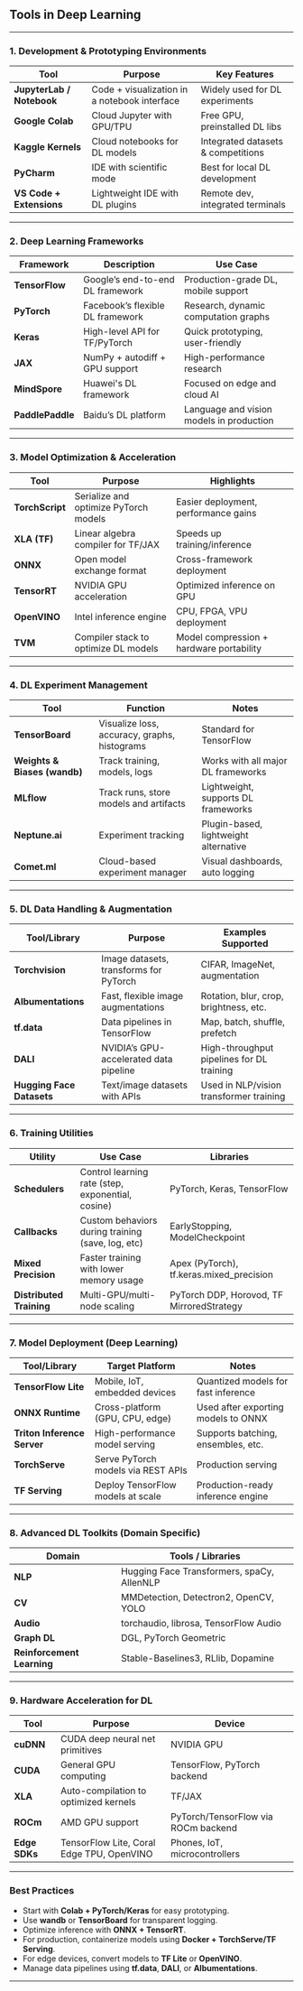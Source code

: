 ## **Tools in Deep Learning**

---

### **1. Development & Prototyping Environments**

| Tool                      | Purpose                                      | Key Features                       |
| ------------------------- | -------------------------------------------- | ---------------------------------- |
| **JupyterLab / Notebook** | Code + visualization in a notebook interface | Widely used for DL experiments     |
| **Google Colab**          | Cloud Jupyter with GPU/TPU                   | Free GPU, preinstalled DL libs     |
| **Kaggle Kernels**        | Cloud notebooks for DL models                | Integrated datasets & competitions |
| **PyCharm**               | IDE with scientific mode                     | Best for local DL development      |
| **VS Code + Extensions**  | Lightweight IDE with DL plugins              | Remote dev, integrated terminals   |

---

### **2. Deep Learning Frameworks**

| Framework        | Description                      | Use Case                                 |
| ---------------- | -------------------------------- | ---------------------------------------- |
| **TensorFlow**   | Google’s end-to-end DL framework | Production-grade DL, mobile support      |
| **PyTorch**      | Facebook’s flexible DL framework | Research, dynamic computation graphs     |
| **Keras**        | High-level API for TF/PyTorch    | Quick prototyping, user-friendly         |
| **JAX**          | NumPy + autodiff + GPU support   | High-performance research                |
| **MindSpore**    | Huawei's DL framework            | Focused on edge and cloud AI             |
| **PaddlePaddle** | Baidu’s DL platform              | Language and vision models in production |

---

### **3. Model Optimization & Acceleration**

| Tool            | Purpose                               | Highlights                               |
| --------------- | ------------------------------------- | ---------------------------------------- |
| **TorchScript** | Serialize and optimize PyTorch models | Easier deployment, performance gains     |
| **XLA (TF)**    | Linear algebra compiler for TF/JAX    | Speeds up training/inference             |
| **ONNX**        | Open model exchange format            | Cross-framework deployment               |
| **TensorRT**    | NVIDIA GPU acceleration               | Optimized inference on GPU               |
| **OpenVINO**    | Intel inference engine                | CPU, FPGA, VPU deployment                |
| **TVM**         | Compiler stack to optimize DL models  | Model compression + hardware portability |

---

### **4. DL Experiment Management**

| Tool                         | Function                                     | Notes                                 |
| ---------------------------- | -------------------------------------------- | ------------------------------------- |
| **TensorBoard**              | Visualize loss, accuracy, graphs, histograms | Standard for TensorFlow               |
| **Weights & Biases (wandb)** | Track training, models, logs                 | Works with all major DL frameworks    |
| **MLflow**                   | Track runs, store models and artifacts       | Lightweight, supports DL frameworks   |
| **Neptune.ai**               | Experiment tracking                          | Plugin-based, lightweight alternative |
| **Comet.ml**                 | Cloud-based experiment manager               | Visual dashboards, auto logging       |

---

### **5. DL Data Handling & Augmentation**

| Tool/Library              | Purpose                                | Examples Supported                        |
| ------------------------- | -------------------------------------- | ----------------------------------------- |
| **Torchvision**           | Image datasets, transforms for PyTorch | CIFAR, ImageNet, augmentation             |
| **Albumentations**        | Fast, flexible image augmentations     | Rotation, blur, crop, brightness, etc.    |
| **tf.data**               | Data pipelines in TensorFlow           | Map, batch, shuffle, prefetch             |
| **DALI**                  | NVIDIA’s GPU-accelerated data pipeline | High-throughput pipelines for DL training |
| **Hugging Face Datasets** | Text/image datasets with APIs          | Used in NLP/vision transformer training   |

---

### **6. Training Utilities**

| Utility                  | Use Case                                          | Libraries                                 |
| ------------------------ | ------------------------------------------------- | ----------------------------------------- |
| **Schedulers**           | Control learning rate (step, exponential, cosine) | PyTorch, Keras, TensorFlow                |
| **Callbacks**            | Custom behaviors during training (save, log, etc) | EarlyStopping, ModelCheckpoint            |
| **Mixed Precision**      | Faster training with lower memory usage           | Apex (PyTorch), tf.keras.mixed\_precision |
| **Distributed Training** | Multi-GPU/multi-node scaling                      | PyTorch DDP, Horovod, TF MirroredStrategy |

---

### **7. Model Deployment (Deep Learning)**

| Tool/Library                | Target Platform                    | Notes                               |
| --------------------------- | ---------------------------------- | ----------------------------------- |
| **TensorFlow Lite**         | Mobile, IoT, embedded devices      | Quantized models for fast inference |
| **ONNX Runtime**            | Cross-platform (GPU, CPU, edge)    | Used after exporting models to ONNX |
| **Triton Inference Server** | High-performance model serving     | Supports batching, ensembles, etc.  |
| **TorchServe**              | Serve PyTorch models via REST APIs | Production serving                  |
| **TF Serving**              | Deploy TensorFlow models at scale  | Production-ready inference engine   |

---

### **8. Advanced DL Toolkits (Domain Specific)**

| Domain                     | Tools / Libraries                          |
| -------------------------- | ------------------------------------------ |
| **NLP**                    | Hugging Face Transformers, spaCy, AllenNLP |
| **CV**                     | MMDetection, Detectron2, OpenCV, YOLO      |
| **Audio**                  | torchaudio, librosa, TensorFlow Audio      |
| **Graph DL**               | DGL, PyTorch Geometric                     |
| **Reinforcement Learning** | Stable-Baselines3, RLlib, Dopamine         |

---

### **9. Hardware Acceleration for DL**

| Tool          | Purpose                                   | Device                              |
| ------------- | ----------------------------------------- | ----------------------------------- |
| **cuDNN**     | CUDA deep neural net primitives           | NVIDIA GPU                          |
| **CUDA**      | General GPU computing                     | TensorFlow, PyTorch backend         |
| **XLA**       | Auto-compilation to optimized kernels     | TF/JAX                              |
| **ROCm**      | AMD GPU support                           | PyTorch/TensorFlow via ROCm backend |
| **Edge SDKs** | TensorFlow Lite, Coral Edge TPU, OpenVINO | Phones, IoT, microcontrollers       |

---

### **Best Practices**

* Start with **Colab + PyTorch/Keras** for easy prototyping.
* Use **wandb** or **TensorBoard** for transparent logging.
* Optimize inference with **ONNX + TensorRT**.
* For production, containerize models using **Docker + TorchServe/TF Serving**.
* For edge devices, convert models to **TF Lite** or **OpenVINO**.
* Manage data pipelines using **tf.data**, **DALI**, or **Albumentations**.

---
